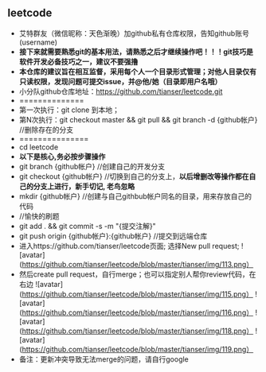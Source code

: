 ## leetcode
  
  - 艾特群友（微信昵称：天色渐晚）加github私有仓库权限，告知github账号(username)
  - **接下来就需要熟悉git的基本用法，请熟悉之后才继续操作吧！！！git技巧是软件开发必备技巧之一，建议不要强撸**
  - **本仓库的建议旨在相互监督，采用每个人一个目录形式管理；对他人目录仅有只读权限，发现问题可提交issue，并@他/她（目录即用户名哦）**
  - 小分队github仓库地址：https://github.com/tianser/leetcode.git
  - ==============
  - 第一次执行：git clone 到本地； 
  - 第N次执行：git checkout master && git pull && git branch -d {github帐户}  //删除存在的分支
  - ===============
  - cd leetcode 
  - **以下是核心,务必按步骤操作**
  - git branch {github帐户}     //创建自己的开发分支
  - git checkout {github帐户}   //切换到自己的分支上，**以后增删改等操作都在自己的分支上进行，新手切记, 老鸟忽略**
  - mkdir {github帐户}          //创建与自己githbub帐户同名的目录，用来存放自己的代码
  - //愉快的刷题
  - git add . && git commit -s -m "{提交注解}"
  - git push origin {github帐户}:{github帐户}      //提交到远端仓库
  - 进入https://github.com/tianser/leetcode页面; 选择New pull request;
  ![avatar](https://github.com/tianser/leetcode/blob/master/tianser/img/113.png）
  - 然后create pull request，自行merge；也可以指定别人帮你review代码，在右边
  ![avatar](https://github.com/tianser/leetcode/blob/master/tianser/img/115.png）
  ![avatar](https://github.com/tianser/leetcode/blob/master/tianser/img/116.png）
  ![avatar](https://github.com/tianser/leetcode/blob/master/tianser/img/118.png）
  ![avatar](https://github.com/tianser/leetcode/blob/master/tianser/img/119.png）
  - 备注：更新冲突导致无法merge的问题，请自行google
  
